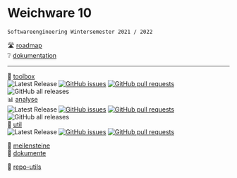 # Weichware 10
`Softwareengineering Wintersemester 2021 / 2022`

🛣️ [roadmap](https://github.com/orgs/weichware10/projects/3)  
❔ [dokumentation](https://weichware10.github.io/dokumente/)

---

👀 [toolbox](https://github.com/weichware10/toolbox)  
![Latest Release](https://img.shields.io/github/v/release/weichware10/toolbox) [![GitHub issues](https://img.shields.io/github/issues-raw/weichware10/toolbox)](https://github.com/weichware10/toolbox/issues) [![GitHub pull requests](https://img.shields.io/github/issues-pr-raw/weichware10/toolbox)](https://github.com/weichware10/toolbox/pulls) ![GitHub all releases](https://img.shields.io/github/downloads/weichware10/toolbox/total)  
📊 [analyse](https://github.com/weichware10/analyse)  
![Latest Release](https://img.shields.io/github/v/release/weichware10/analyse) [![GitHub issues](https://img.shields.io/github/issues-raw/weichware10/analyse)](https://github.com/weichware10/analyse/issues) [![GitHub pull requests](https://img.shields.io/github/issues-pr-raw/weichware10/analyse)](https://github.com/weichware10/analyse/pulls) ![GitHub all releases](https://img.shields.io/github/downloads/weichware10/analyse/total)  
🧰 [util](https://github.com/weichware10/util)  
![Latest Release](https://img.shields.io/github/v/release/weichware10/util) [![GitHub issues](https://img.shields.io/github/issues-raw/weichware10/util)](https://github.com/weichware10/util/issues)  [![GitHub pull requests](https://img.shields.io/github/issues-pr-raw/weichware10/util)](https://github.com/weichware10/util/pulls) 

📆 [meilensteine](https://github.com/weichware10/meilensteine)  
📄 [dokumente](https://github.com/weichware10/dokumente)

📎 [repo-utils](https://github.com/weichware10/repo-utils)
